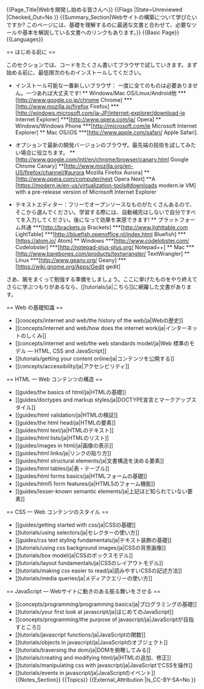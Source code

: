 {{Page_Title|Webを開発し始める皆さんへ}}
{{Flags
|State=Unreviewed
|Checked_Out=No
}}
{{Summary_Section|Webサイトの構築について学びたいですか? このページには、基礎を理解するのに最適な文書と合わせて、必要なツールや基本を解説している文書へのリンクもあります。}}
{{Basic Page}}
{{Languages}}

== はじめる前に ==

このセクションでは、コードをたくさん書いてブラウザで試していきます。まず始める前に、最低限次のものインストールしてください。

* インストール可能な一番新しいブラウザ： 一度に全てのものは必要ありません。一つあれば大丈夫です!
** Windows/Mac OS/Linux/Android他
***[http://www.google.co.jp/chrome Chrome]
***[http://www.mozilla.jp/firefox Firefox]
***[http://windows.microsoft.com/ja-JP/internet-explorer/download-ie Internet Explorer]
***[http://www.opera.com/ja/ Opera]
** Windows/Windows Phone
***[http://microsoft.com/ie Microsoft Internet Explorer]
** Mac OS/iOS
***[http://www.apple.com/safari/ Apple Safari].

* オプションで最新の開発バージョンのブラウザ。最先端の技術を試してみたい場合に役立ちます。
**[http://www.google.com/intl/en/chrome/browser/canary.html Google Chrome Canary]
**[http://www.mozilla.org/en-US/firefox/channel/#aurora Mozilla Firefox Aurora]
**[http://www.opera.com/computer/next Opera Next]
**A [https://modern.ie/en-us/virtualization-tools#downloads modern.ie VM] with a pre-release version of Microsoft Internet Explorer

* テキストエディター：フリーでオープンソースなものがたくさんあるので、そこから選んでください。学習する際には、自動補完はしないで自分ですべてを入力してください。後になって効果を実感できます!
** プラットフォーム共通
***[http://brackets.io Brackets]
***[http://www.lighttable.com LightTable]
***[http://bluefish.openoffice.nl/index.html Bluefish]
***[https://atom.io/ Atom] 
** Windows
***[http://www.codelobster.com/ Codelobster]
***[http://notepad-plus-plus.org/ Notepad++]
** Mac
***[http://www.barebones.com/products/textwrangler/ TextWrangler]
** Linux
***[http://www.geany.org/ Geany]
***[https://wiki.gnome.org/Apps/Gedit gedit]

さあ、腕をまくって勉強する準備をしましょう。ここに挙げたものをやり終えてさらに学ぶつもりがあるなら、[[tutorials/ja|こちら]]に網羅した文書があります。

== Web の基礎知識 ==

* [[concepts/internet and web/the history of the web/ja|Webの歴史]]
* [[concepts/internet and web/how does the internet work/ja|インターネットのしくみ]]
* [[concepts/internet and web/the web standards model/ja|Web 標準のモデル — HTML, CSS and JavaScript]]
* [[tutorials/getting your content online/ja|コンテンツを公開する]]
* [[concepts/accessibility/ja|アクセシビリティ]]

== HTML — Web コンテンツの構造 ==

* [[guides/the basics of html/ja|HTMLの基礎]]
* [[guides/doctypes and markup styles/ja|DOCTYPE宣言とマークアップスタイル]]
* [[guides/html validation/ja|HTMLの検証]]
* [[guides/the html head/ja|HTMLの<head>要素]]
* [[guides/html text/ja|HTMLのテキスト]]
* [[guides/html lists/ja|HTMLのリスト]]
* [[guides/images in html/ja|画像の表示]]
* [[guides/html links/ja|リンクの貼り方]]
* [[guides/html structural elements/ja|文書構造を決める要素]]
* [[guides/html tables/ja|表・テーブル]]
* [[guides/html forms basics/ja|HTMLフォームの基礎]]
* [[guides/html5 form features/ja|HTML5のフォーム機能]]
* [[guides/lesser-known semantic elements/ja|上記ほど知られていない要素]]

== CSS — Web コンテンツのスタイル ==

* [[guides/getting started with css/ja|CSSの基礎]]
* [[tutorials/using selectors/ja|セレクターの使い方]]
* [[guides/css text styling fundamentals/ja|テキスト装飾の基礎]]
* [[tutorials/using css background images/ja|CSSの背景画像]]
* [[tutorials/box model/ja|CSSのボックスモデル]]
* [[tutorials/layout fundamentals/ja|CSSのレイアウトモデル]]
* [[tutorials/making css easier to read/ja|読みやすいCSSの記述方法]]
* [[tutorials/media queries/ja|メディアクエリーの使い方]]

== JavaScript — Webサイトに動きのある振る舞いをさせる ==

* [[concepts/programming/programming basics/ja|プログラミングの基礎]]
* [[tutorials/your first look at javascript/ja|はじめてのJavaScript]]
* [[concepts/programming/the purpose of javascript/ja|JavaScriptが目指すところ]]
* [[tutorials/javascript functions/ja|JavaScriptの関数]]
* [[tutorials/objects in javascript/ja|JavaScriptのオブジェクト]]
* [[tutorials/traversing the dom/ja|DOMを俯瞰してみる]]
* [[tutorials/creating and modifying html/ja|HTMLの追加、修正]]
* [[tutorials/manipulating css with javascript/ja|JavaScriptでCSSを操作]]
* [[tutorials/events in javascript/ja|JavaScriptのイベント]]
{{Notes_Section}}
{{Topics}}
{{External_Attribution
|Is_CC-BY-SA=No
}}
